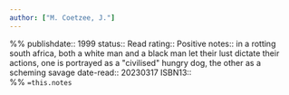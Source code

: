 ```yaml
---
author: ["M. Coetzee, J."]
---
```

%%
publishdate:: 1999
status:: Read
rating:: Positive
notes:: in a rotting south africa, both a white man and a black man let their lust dictate their actions, one is portrayed as a "civilised" hungry dog, the other as a scheming savage
date-read:: 20230317
ISBN13::  
%%
`=this.notes`